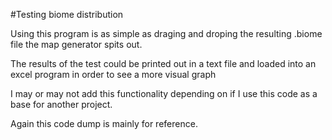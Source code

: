 #Testing biome distribution

Using this program is as simple as draging and droping the resulting .biome file the map generator spits out. 

The results of the test could be printed out in a text file and loaded into an excel program in order to see a more visual graph

I may or may not add this functionality depending on if I use this code as a base for another project. 

Again this code dump is mainly for reference.
